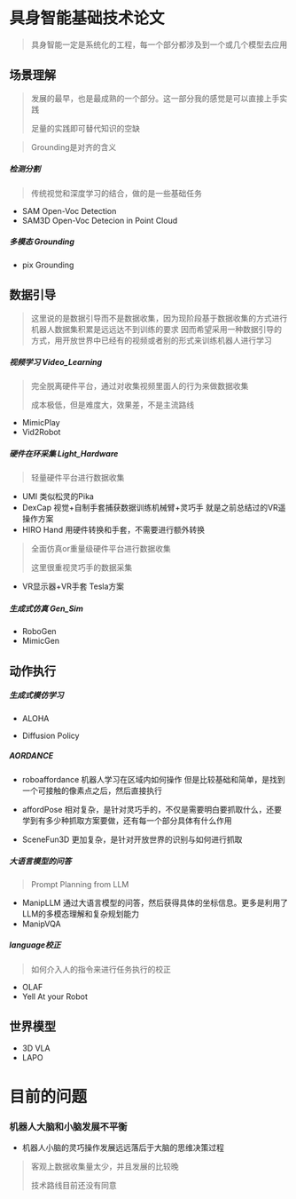 # 具身智能基础技术论文

> 具身智能一定是系统化的工程，每一个部分都涉及到一个或几个模型去应用
## 场景理解

> 发展的最早，也是最成熟的一个部分。这一部分我的感觉是可以直接上手实践
>
> 足量的实践即可替代知识的空缺

> Grounding是对齐的含义

##### 检测分割

> 传统视觉和深度学习的结合，做的是一些基础任务

* SAM	Open-Voc Detection
* SAM3D    Open-Voc Detecion in Point Cloud

##### 多模态 Grounding

* pix Grounding

## 数据引导

> 这里说的是数据引导而不是数据收集，因为现阶段基于数据收集的方式进行机器人数据集积累是远远达不到训练的要求
> 因而希望采用一种数据引导的方式，用开放世界中已经有的视频或者别的形式来训练机器人进行学习
##### 视频学习 Video_Learning

> 完全脱离硬件平台，通过对收集视频里面人的行为来做数据收集
>
> 成本极低，但是难度大，效果差，不是主流路线

* MimicPlay
* Vid2Robot

##### 硬件在环采集 Light_Hardware

> 轻量硬件平台进行数据收集

* UMI 类似松灵的Pika
* DexCap 视觉+自制手套捕获数据训练机械臂+灵巧手 就是之前总结过的VR遥操作方案
* HIRO Hand 用硬件转换和手套，不需要进行额外转换

> 全面仿真or重量级硬件平台进行数据收集
>
> 这里很重视灵巧手的数据采集 

* VR显示器+VR手套 Tesla方案

##### 生成式仿真 Gen_Sim

* RoboGen
* MimicGen

## 动作执行

##### 生成式模仿学习

* ALOHA

* Diffusion Policy

##### AORDANCE

* roboaffordance 机器人学习在区域内如何操作 但是比较基础和简单，是找到一个可接触的像素点之后，然后直接执行

* affordPose 相对复杂，是针对灵巧手的，不仅是需要明白要抓取什么，还要学到有多少种抓取方案要做，还有每一个部分具体有什么作用
* SceneFun3D 更加复杂，是针对开放世界的识别与如何进行抓取

##### 大语言模型的问答

> Prompt Planning from LLM

* ManipLLM 通过大语言模型的问答，然后获得具体的坐标信息。更多是利用了LLM的多模态理解和复杂规划能力
* ManipVQA

##### language校正

> 如何介入人的指令来进行任务执行的校正

* OLAF
* Yell At your Robot

## 世界模型

* 3D VLA
* LAPO

# 目前的问题

### 机器人大脑和小脑发展不平衡

* 机器人小脑的灵巧操作发展远远落后于大脑的思维决策过程

> 客观上数据收集量太少，并且发展的比较晚
>
> 技术路线目前还没有同意
